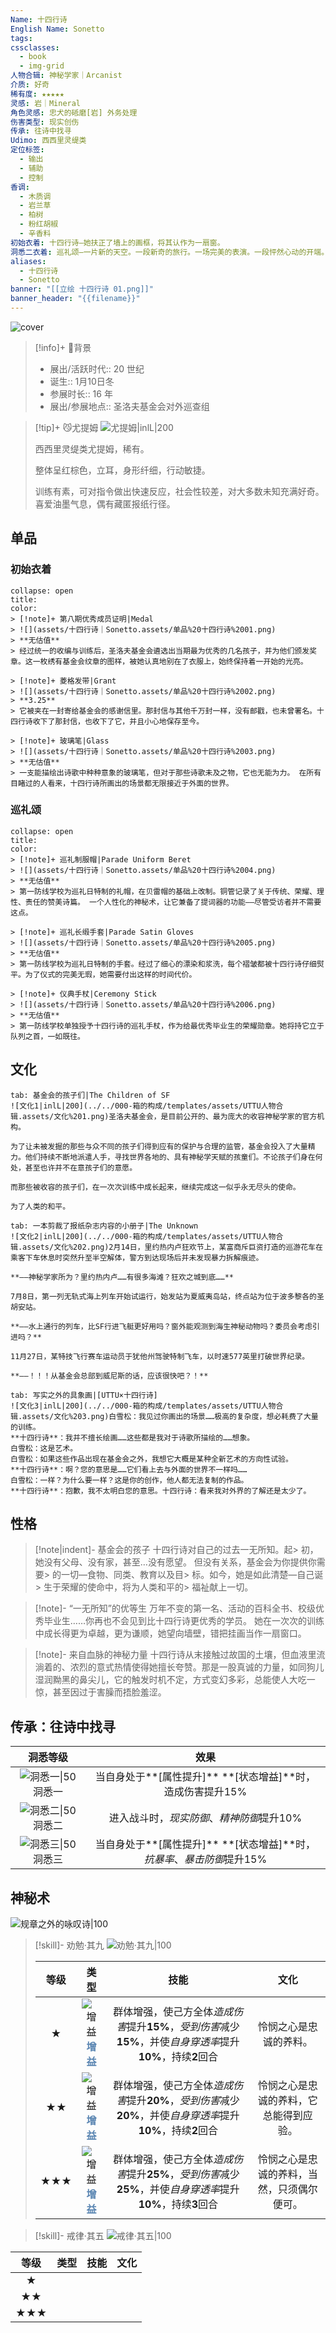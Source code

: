```yaml
---
Name: 十四行诗
English Name: Sonetto
tags: 
cssclasses:
  - book
  - img-grid
人物合辑: 神秘学家｜Arcanist
介质: 好奇
稀有度: ★★★★★
灵感: 岩｜Mineral
角色灵感: 忠犬的砥磨[岩] 外务处理
伤害类型: 现实创伤
传承: 往诗中找寻
Udimo: 西西里灵缇类
定位标签:
  - 输出
  - 辅助
  - 控制
香调:
  - 木质调
  - 岩兰草
  - 柏树
  - 粉红胡椒
  - 辛香料
初始衣着: 十四行诗—她扶正了墙上的画框，将其认作为一扇窗。
洞悉二衣着: 巡礼颂—一片新的天空。一段新奇的旅行。一场完美的表演。一段怦然心动的开端。
aliases:
  - 十四行诗
  - Sonetto
banner: "[[立绘 十四行诗 01.png]]"
banner_header: "{{filename}}"
---
```

![cover](立绘%20十四行诗%2002.png)

> [!info]+ 🌆背景
> - 展出/活跃时代:: 20 世纪
> - 诞生:: 1月10日冬
> - 参展时长:: 16 年
> - 展出/参展地点:: 圣洛夫基金会对外巡查组

> [!tip]+ 😼尤提姆
> ![尤提姆|inlL|200](assets/十四行诗｜Sonetto.assets/十四行诗的尤提姆.png)
> 
> 西西里灵缇类尤提姆，稀有。
> 
> 整体呈红棕色，立耳，身形纤细，行动敏捷。
> 
> 训练有素，可对指令做出快速反应，社会性较差，对大多数未知充满好奇。喜爱油墨气息，偶有藏匿报纸行径。

## 单品

### 初始衣着

````ad-flex
collapse: open
title: 
color: 
> [!note]+ 第八期优秀成员证明|Medal
> ![](assets/十四行诗｜Sonetto.assets/单品%20十四行诗%2001.png)
> **无估值**
> 经过统一的收编与训练后，圣洛夫基金会遴选出当期最为优秀的几名孩子，并为他们颁发奖章。这一枚绣有基金会纹章的图样，被她认真地别在了衣服上，始终保持着一开始的光亮。

> [!note]+ 菱格发带|Grant
> ![](assets/十四行诗｜Sonetto.assets/单品%20十四行诗%2002.png)
> **3.25**
> 它被夹在一封寄给基金会的感谢信里。那封信与其他千万封一样，没有邮戳，也未曾署名。十四行诗收下了那封信，也收下了它，并且小心地保存至今。

> [!note]+ 玻璃笔|Glass
> ![](assets/十四行诗｜Sonetto.assets/单品%20十四行诗%2003.png)
> **无估值**
> 一支能描绘出诗歌中种种意象的玻璃笔，但对于那些诗歌未及之物，它也无能为力。 在所有目睹过的人看来，十四行诗所画出的场景都无限接近于外面的世界。
````

### 巡礼颂

````ad-flex
collapse: open
title: 
color: 
> [!note]+ 巡礼制服帽|Parade Uniform Beret
> ![](assets/十四行诗｜Sonetto.assets/单品%20十四行诗%2004.png)
> **无估值**
> 第一防线学校为巡礼日特制的礼帽，在贝雷帽的基础上改制。铜管记录了关于传统、荣耀、理性、责任的赞美诗篇。 一个人性化的神秘术，让它兼备了提词器的功能——尽管受访者并不需要这点。

> [!note]+ 巡礼长缎手套|Parade Satin Gloves
> ![](assets/十四行诗｜Sonetto.assets/单品%20十四行诗%2005.png)
> **无估值**
> 第一防线学校为巡礼日特制的手套。经过了细心的漂染和浆洗，每个褶皱都被十四行诗仔细熨平。为了仪式的完美无瑕，她需要付出这样的时间代价。

> [!note]+ 仪典手杖|Ceremony Stick
> ![](assets/十四行诗｜Sonetto.assets/单品%20十四行诗%2006.png)
> **无估值**
> 第一防线学校单独授予十四行诗的巡礼手杖，作为给最优秀毕业生的荣耀勋章。她将持它立于队列之首，一如既往。
````

## 文化

````tab
tab: 基金会的孩子们|The Children of SF
![文化1|inlL|200](../../000-箱的构成/templates/assets/UTTU人物合辑.assets/文化%201.png)圣洛夫基金会，是目前公开的、最为庞大的收容神秘学家的官方机构。

为了让未被发掘的那些与众不同的孩子们得到应有的保护与合理的监管，基金会投入了大量精力。他们持续不断地派遣人手，寻找世界各地的、具有神秘学天赋的孩童们。不论孩子们身在何处，甚至也许并不在意孩子们的意愿。

而那些被收容的孩子们，在一次次训练中成长起来，继续完成这一似乎永无尽头的使命。

为了人类的和平。

tab: 一本剪裁了报纸杂志内容的小册子|The Unknown
![文化2|inlL|200](../../000-箱的构成/templates/assets/UTTU人物合辑.assets/文化%202.png)2月14日，里约热内卢狂欢节上，某富商斥巨资打造的巡游花车在乘客下车休息时突然升至半空解体，警方到达现场后并未发现暴力拆解痕迹。

**——神秘学家所为？里约热内卢……有很多海滩？狂欢之城到底……** 

7月8日，第一列无轨式海上列车开始试运行，始发站为夏威夷岛站，终点站为位于波多黎各的圣胡安站。

**——水上通行的列车，比SF行进飞艇更好用吗？窗外能观测到海生神秘动物吗？委员会考虑引进吗？** 

11月27日，某特技飞行赛车运动员于犹他州驾驶特制飞车，以时速577英里打破世界纪录。

**——！！！从基金会总部到威尼斯的话，应该很快吧？！**

tab: 写实之外的具象画|[UTTU×十四行诗]
![文化3|inlL|200](../../000-箱的构成/templates/assets/UTTU人物合辑.assets/文化%203.png)白雪松：我见过你画出的场景……极高的复杂度，想必耗费了大量的训练。
**十四行诗**：我并不擅长绘画……这些都是我对于诗歌所描绘的……想象。
白雪松：这是艺术。
白雪松：如果这些作品出现在基金会之外，我想它大概是某种全新艺术的方向性试验。
**十四行诗**：啊？您的意思是……它们看上去与外面的世界不一样吗……
白雪松：一样？为什么要一样？这是你的创作，他人都无法复制的作品。
**十四行诗**：抱歉，我不太明白您的意思。十四行诗：看来我对外界的了解还是太少了。
````

## 性格

> [!note|indent]- 基金会的孩子
> 十四行诗对自己的过去一无所知。起> 初，她没有父母、没有家，甚至…没有愿望。
> 但没有关系，基金会为你提供你需要> 的一切—食物、同类、教育以及目> 标。如今，她是如此清楚—自己诞> 生于荣耀的使命中，将为人类和平的> 福祉献上一切。

> [!note]- “一无所知”的优等生
> 万年不变的第一名、活动的百科全书、校级优秀毕业生……你再也不会见到比十四行诗更优秀的学员。
> 她在一次次的训练中成长得更为卓越，更为谦顺，她望向墙壁，错把挂画当作一扇窗口。

> [!note]- 来自血脉的神秘力量
> 十四行诗从末接触过故国的土壤，但血液里流淌着的、浓烈的意式热情使得她擅长夸赞。那是一股真诚的力量，如同狗儿湿润黝黑的鼻尖儿，它的触发时机不定，方式变幻多彩，总能使人大吃一惊，甚至因过于害臊而捂脸羞涩。

## 传承：往诗中找寻

|                                 洞悉等级                                  |                      效果                       |
| :-------------------------------------------------------------------: | :-------------------------------------------: |
| ![洞悉一\|50](000-箱的构成/templates/assets/UTTU人物合辑.assets/图标%20洞悉Ⅰ.png)洞悉一 |     当自身处于**[属性提升]** **[状态增益]**时，造成伤害提升15%     |
| ![洞悉二\|50](000-箱的构成/templates/assets/UTTU人物合辑.assets/图标%20洞悉Ⅱ.png)洞悉二 |           进入战斗时，*现实防御*、*精神防御*提升10%            |
| ![洞悉三\|50](000-箱的构成/templates/assets/UTTU人物合辑.assets/图标%20洞悉Ⅲ.png)洞悉三 | 当自身处于**[属性提升]** **[状态增益]**时，*抗暴率*、*暴击防御*提升15% |

## 神秘术

 ![规章之外的咏叹诗|100](assets/十四行诗｜Sonetto.assets/至终的仪式%20规章之外的咏叹诗.png) 

> [!skill]- 劝勉·其九
> ![劝勉·其九|100](assets/十四行诗｜Sonetto.assets/神秘术%20劝勉·其九.png)
> 
> | 等级  |                                               类型                                                |                                   技能                                   |          文化           |
> | :-: | :---------------------------------------------------------------------------------------------: | :--------------------------------------------------------------------: | :-------------------: |
> |  ★  | ![增益](000-箱的构成/templates/assets/UTTU人物合辑.assets/Buff.png)<b><font color="#5c87b3">增益</font></b> | 群体增强，使己方全体*造成伤害*提升**15%**，*受到伤害*减少**15%**，并使*自身穿透率*提升**10%**，持续**2**回合 |      怜悯之心是忠诚的养料。      |
> | ★★  | ![增益](000-箱的构成/templates/assets/UTTU人物合辑.assets/Buff.png)<b><font color="#5c87b3">增益</font></b> | 群体增强，使己方全体*造成伤害*提升**20%**，*受到伤害*减少**20%**，并使*自身穿透率*提升**10%**，持续**2**回合 |  怜悯之心是忠诚的养料，它总能得到应验。  |
> | ★★★ | ![增益](000-箱的构成/templates/assets/UTTU人物合辑.assets/Buff.png)<b><font color="#5c87b3">增益</font></b> | 群体增强，使己方全体*造成伤害*提升**25%**，*受到伤害*减少**25%**，并使*自身穿透率*提升**10%**，持续**3**回合 | 怜悯之心是忠诚的养料，当然，只须偶尔便可。 |
> 

> [!skill]- 戒律·其五
> ![戒律·其五|100](assets/十四行诗｜Sonetto.assets/神秘术%20戒律·其五.png)


| 等级  | 类型  | 技能  | 文化  |
| :-: | --- | --- | --- |
|  ★  |     |     |     |
| ★★  |     |     |     |
| ★★★ |     |     |     |
